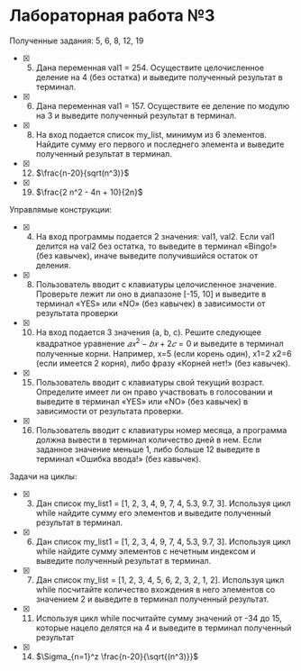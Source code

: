 # Лабораторная работа №3

Полученные задания: 5, 6, 8, 12, 19

- [x] 5. Дана переменная val1 = 254. Осуществите целочисленное деление на
4 (без остатка) и выведите полученный результат в терминал.

- [x] 6. Дана переменная val1 = 157. Осуществите ее деление по модулю на 3
и выведите полученный результат в терминал.

- [x] 8. На вход подается список my_list, минимум из 6 элементов. Найдите
сумму его первого и последнего элемента и выведите полученный
результат в терминал.

- [x] 12. $\frac{n-20}{sqrt(n^3)}$

- [x] 19. $\frac{2 n^2 - 4n + 10}{2n}$


Управлямые конструкции:

- [x] 4. На вход программы подается 2 значения: val1, val2. Если val1 делится
на val2 без остатка, то выведите в терминал «Bingo!» (без кавычек),
иначе выведите получившийся остаток от деления.

- [x] 8. Пользователь вводит с клавиатуры целочисленное значение.
Проверьте лежит ли оно в диапазоне [-15, 10] и выведите в терминал
«YES» или «NO» (без кавычек) в зависимости от результата проверки

- [x] 10. На вход подается 3 значения (a, b, c). Решите следующее квадратное
уравнение $𝑎𝑥^2 − 𝑏𝑥 + 2𝑐 = 0$ и выведите в терминал полученные
корни. Например, х=5 (если корень один), х1=2 х2=6 (если имеется 2
корня), либо фразу «Корней нет!» (без кавычек).

- [x] 15. Пользователь вводит с клавиатуры свой текущий возраст. Определите
имеет ли он право участвовать в голосовании и выведите в терминал
«YES» или «NO» (без кавычек) в зависимости от результата проверки.

- [x] 16. Пользователь вводит с клавиатуры номер месяца, а программа должна
вывести в терминал количество дней в нем. Если заданное значение
меньше 1, либо больше 12 выведите в терминал «Ошибка ввода!» (без
кавычек).


Задачи на циклы:


- [x] 3. Дан список my_list1 = [1, 2, 3, 4, 9, 7, 4, 5.3, 9.7, 3]. Используя цикл while
найдите сумму его элементов и выведите полученный результат в
терминал.

- [x] 6. Дан список my_list1 = [1, 2, 3, 4, 9, 7, 4, 5.3, 9.7, 3]. Используя цикл while
найдите сумму элементов с нечетным индексом и выведите полученный
результат в терминал.

- [x] 7. Дан список my_list = [1, 2, 3, 4, 5, 6, 2, 3, 2, 1, 2]. Используя цикл while
посчитайте количество вхождения в него элементов со значением 2 и
выведите в терминал полученный результат.

- [x] 11. Используя цикл while посчитайте сумму значений от -34 до 15, которые
нацело делятся на 4 и выведите в терминал полученный результат

- [x] 14. $\Sigma_{n=1}^z \frac{n-20}{\sqrt{(n^3)}}$


